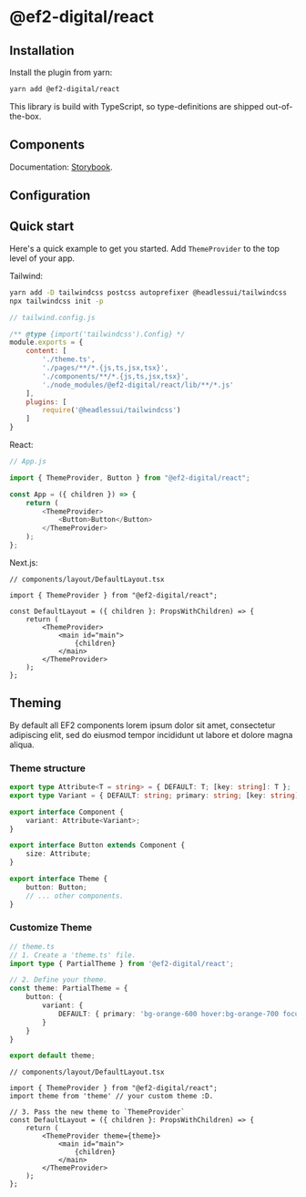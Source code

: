 # @ef2-digital/react

## Installation

Install the plugin from yarn:

```sh
yarn add @ef2-digital/react
```

This library is build with TypeScript, so type-definitions are shipped out-of-the-box.

## Components
Documentation: [Storybook](https://ef2-digital.github.io/react).

## Configuration

## Quick start
Here's a quick example to get you started. Add `ThemeProvider` to the top level of your app.

Tailwind:

```sh
yarn add -D tailwindcss postcss autoprefixer @headlessui/tailwindcss
npx tailwindcss init -p
```
```js
// tailwind.config.js

/** @type {import('tailwindcss').Config} */
module.exports = {
    content: [
        './theme.ts',
        './pages/**/*.{js,ts,jsx,tsx}',
        './components/**/*.{js,ts,jsx,tsx}',
        './node_modules/@ef2-digital/react/lib/**/*.js'
    ],
    plugins: [
        require('@headlessui/tailwindcss')
    ]
}
```

React:
```js
// App.js

import { ThemeProvider, Button } from "@ef2-digital/react";

const App = ({ children }) => {
    return (
        <ThemeProvider>
            <Button>Button</Button>
        </ThemeProvider>
    );
};
```

Next.js:
```tsx
// components/layout/DefaultLayout.tsx

import { ThemeProvider } from "@ef2-digital/react";

const DefaultLayout = ({ children }: PropsWithChildren) => {
    return (
        <ThemeProvider>
            <main id="main">
                {children}
            </main>
        </ThemeProvider>
    );
};
```

## Theming
By default all EF2 components lorem ipsum dolor sit amet, consectetur adipiscing elit, sed do eiusmod tempor incididunt ut labore et dolore magna aliqua.

### Theme structure
```typescript
export type Attribute<T = string> = { DEFAULT: T; [key: string]: T };
export type Variant = { DEFAULT: string; primary: string; [key: string]: string };

export interface Component {
    variant: Attribute<Variant>;
}

export interface Button extends Component {
    size: Attribute;
}

export interface Theme {
    button: Button;
    // ... other components.
}
```

### Customize Theme
```ts
// theme.ts
// 1. Create a 'theme.ts' file.
import type { PartialTheme } from '@ef2-digital/react';

// 2. Define your theme.
const theme: PartialTheme = {
    button: {
        variant: {
            DEFAULT: { primary: 'bg-orange-600 hover:bg-orange-700 focus:ring-orange-500' }
        }
    }
}

export default theme;
```
```tsx
// components/layout/DefaultLayout.tsx

import { ThemeProvider } from "@ef2-digital/react";
import theme from 'theme' // your custom theme :D.

// 3. Pass the new theme to `ThemeProvider`
const DefaultLayout = ({ children }: PropsWithChildren) => {
    return (
        <ThemeProvider theme={theme}>
            <main id="main">
                {children}
            </main>
        </ThemeProvider>
    );
};
```
